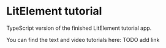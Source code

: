 # LitElement tutorial

TypeScript version of the finished LitElement tutorial app.

You can find the text and video tutorials here:
TODO add link
